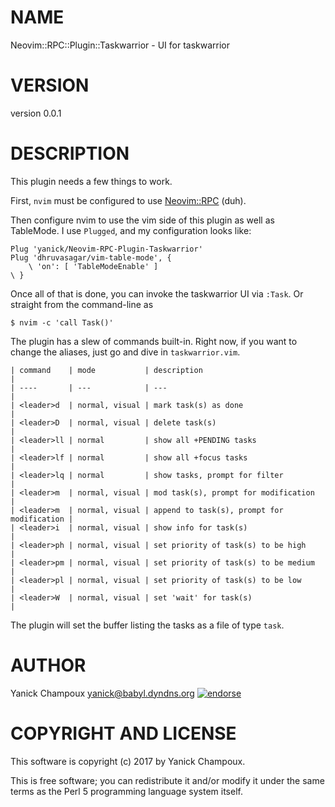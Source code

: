 # NAME

Neovim::RPC::Plugin::Taskwarrior - UI for taskwarrior

# VERSION

version 0.0.1

# DESCRIPTION

This plugin needs a few things to work.

First, `nvim` must be configured to use [Neovim::RPC](https://metacpan.org/pod/Neovim::RPC) (duh).

Then configure nvim to use the vim side of this plugin as well as
TableMode. I use `Plugged`, and  my configuration looks like:

```
Plug 'yanick/Neovim-RPC-Plugin-Taskwarrior'
Plug 'dhruvasagar/vim-table-mode', {
    \ 'on': [ 'TableModeEnable' ]
\ }
```

Once all of that is done, you can invoke the taskwarrior UI via
`:Task`. Or straight from the command-line as 

```
$ nvim -c 'call Task()'
```

The plugin has a slew of commands built-in. Right now,
if you want to change the aliases, just go and dive in
`taskwarrior.vim`.

```
| command    | mode           | description                                |
| ----       | ---            | ---                                        |
| <leader>d  | normal, visual | mark task(s) as done                       |
| <leader>D  | normal, visual | delete task(s)                             |
| <leader>ll | normal         | show all +PENDING tasks                    |
| <leader>lf | normal         | show all +focus tasks                      |
| <leader>lq | normal         | show tasks, prompt for filter              |
| <leader>m  | normal, visual | mod task(s), prompt for modification       |
| <leader>m  | normal, visual | append to task(s), prompt for modification |
| <leader>i  | normal, visual | show info for task(s)                      |
| <leader>ph | normal, visual | set priority of task(s) to be high         |
| <leader>pm | normal, visual | set priority of task(s) to be medium       |
| <leader>pl | normal, visual | set priority of task(s) to be low          |
| <leader>W  | normal, visual | set 'wait' for task(s)                     |
```

The plugin will set the buffer listing the tasks as  a file of type `task`.

# AUTHOR

Yanick Champoux <yanick@babyl.dyndns.org> [![endorse](http://api.coderwall.com/yanick/endorsecount.png)](http://coderwall.com/yanick)

# COPYRIGHT AND LICENSE

This software is copyright (c) 2017 by Yanick Champoux.

This is free software; you can redistribute it and/or modify it under
the same terms as the Perl 5 programming language system itself.
